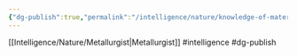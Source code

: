```yaml
---
{"dg-publish":true,"permalink":"/intelligence/nature/knowledge-of-materials/"}
---
```


[[Intelligence/Nature/Metallurgist\|Metallurgist]]
#intelligence #dg-publish